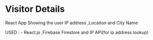 # Visitor Details

React App Showing the user IP address ,Location and City Name

USED : -  React.js ,Firebase Firestore and IP API(for ip address lookup)